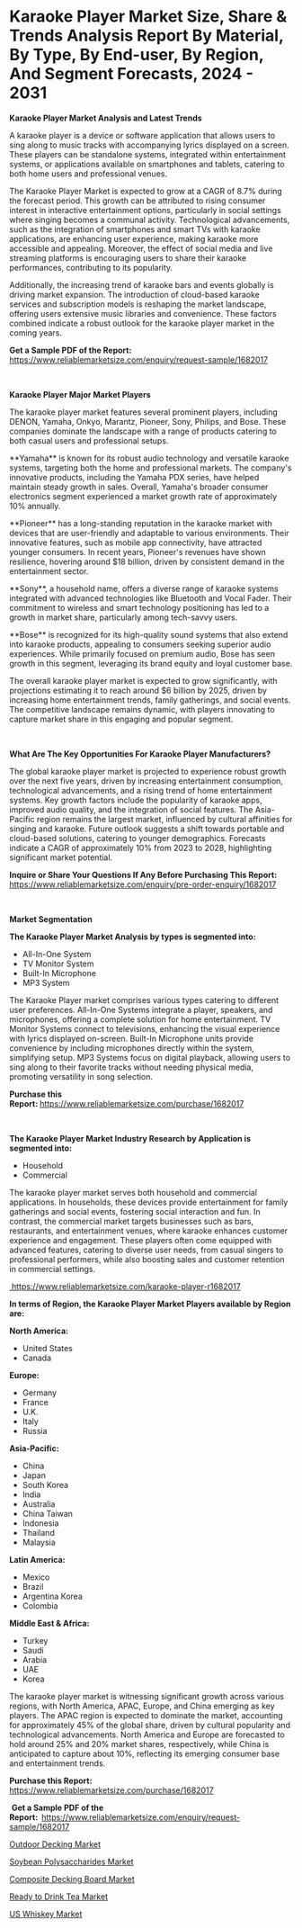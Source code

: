 <p><h1>Karaoke Player Market Size, Share & Trends Analysis Report By Material, By Type, By End-user, By Region, And Segment Forecasts, 2024 - 2031</h1></p><p><strong>Karaoke Player Market Analysis and Latest Trends</strong></p>
<p><p>A karaoke player is a device or software application that allows users to sing along to music tracks with accompanying lyrics displayed on a screen. These players can be standalone systems, integrated within entertainment systems, or applications available on smartphones and tablets, catering to both home users and professional venues.</p><p>The Karaoke Player Market is expected to grow at a CAGR of 8.7% during the forecast period. This growth can be attributed to rising consumer interest in interactive entertainment options, particularly in social settings where singing becomes a communal activity. Technological advancements, such as the integration of smartphones and smart TVs with karaoke applications, are enhancing user experience, making karaoke more accessible and appealing. Moreover, the effect of social media and live streaming platforms is encouraging users to share their karaoke performances, contributing to its popularity.</p><p>Additionally, the increasing trend of karaoke bars and events globally is driving market expansion. The introduction of cloud-based karaoke services and subscription models is reshaping the market landscape, offering users extensive music libraries and convenience. These factors combined indicate a robust outlook for the karaoke player market in the coming years.</p></p>
<p><strong>Get a Sample PDF of the Report:&nbsp;</strong> <a href="https://www.reliablemarketsize.com/enquiry/request-sample/1682017?utm_campaign=1133&utm_medium=2&utm_source=Github&utm_content=ia&utm_term=18112024&utm_id=karaoke-player">https://www.reliablemarketsize.com/enquiry/request-sample/1682017</a></p>
<p>&nbsp;</p>
<p><strong>Karaoke Player Major Market Players</strong></p>
<p><p>The karaoke player market features several prominent players, including DENON, Yamaha, Onkyo, Marantz, Pioneer, Sony, Philips, and Bose. These companies dominate the landscape with a range of products catering to both casual users and professional setups.</p><p>**Yamaha** is known for its robust audio technology and versatile karaoke systems, targeting both the home and professional markets. The company's innovative products, including the Yamaha PDX series, have helped maintain steady growth in sales. Overall, Yamaha's broader consumer electronics segment experienced a market growth rate of approximately 10% annually.</p><p>**Pioneer** has a long-standing reputation in the karaoke market with devices that are user-friendly and adaptable to various environments. Their innovative features, such as mobile app connectivity, have attracted younger consumers. In recent years, Pioneer's revenues have shown resilience, hovering around $18 billion, driven by consistent demand in the entertainment sector.</p><p>**Sony**, a household name, offers a diverse range of karaoke systems integrated with advanced technologies like Bluetooth and Vocal Fader. Their commitment to wireless and smart technology positioning has led to a growth in market share, particularly among tech-savvy users.</p><p>**Bose** is recognized for its high-quality sound systems that also extend into karaoke products, appealing to consumers seeking superior audio experiences. While primarily focused on premium audio, Bose has seen growth in this segment, leveraging its brand equity and loyal customer base.</p><p>The overall karaoke player market is expected to grow significantly, with projections estimating it to reach around $6 billion by 2025, driven by increasing home entertainment trends, family gatherings, and social events. The competitive landscape remains dynamic, with players innovating to capture market share in this engaging and popular segment.</p></p>
<p>&nbsp;</p>
<p><strong>What Are The Key Opportunities For Karaoke Player Manufacturers?</strong></p>
<p><p>The global karaoke player market is projected to experience robust growth over the next five years, driven by increasing entertainment consumption, technological advancements, and a rising trend of home entertainment systems. Key growth factors include the popularity of karaoke apps, improved audio quality, and the integration of social features. The Asia-Pacific region remains the largest market, influenced by cultural affinities for singing and karaoke. Future outlook suggests a shift towards portable and cloud-based solutions, catering to younger demographics. Forecasts indicate a CAGR of approximately 10% from 2023 to 2028, highlighting significant market potential.</p></p>
<p><strong>Inquire or Share Your Questions If Any Before Purchasing This Report:</strong> <a href="https://www.reliablemarketsize.com/enquiry/pre-order-enquiry/1682017?utm_campaign=1133&utm_medium=2&utm_source=Github&utm_content=ia&utm_term=18112024&utm_id=karaoke-player">https://www.reliablemarketsize.com/enquiry/pre-order-enquiry/1682017</a></p>
<p>&nbsp;</p>
<p><strong>Market Segmentation</strong></p>
<p><strong>The Karaoke Player Market Analysis by types is segmented into:</strong></p>
<p><ul><li>All-In-One System</li><li>TV Monitor System</li><li>Built-In Microphone</li><li>MP3 System</li></ul></p>
<p><p>The Karaoke Player market comprises various types catering to different user preferences. All-In-One Systems integrate a player, speakers, and microphones, offering a complete solution for home entertainment. TV Monitor Systems connect to televisions, enhancing the visual experience with lyrics displayed on-screen. Built-In Microphone units provide convenience by including microphones directly within the system, simplifying setup. MP3 Systems focus on digital playback, allowing users to sing along to their favorite tracks without needing physical media, promoting versatility in song selection.</p></p>
<p><strong>Purchase this Report:&nbsp;</strong><a href="https://www.reliablemarketsize.com/purchase/1682017?utm_campaign=1133&utm_medium=2&utm_source=Github&utm_content=ia&utm_term=18112024&utm_id=karaoke-player">https://www.reliablemarketsize.com/purchase/1682017</a></p>
<p>&nbsp;</p>
<p><strong>The Karaoke Player Market Industry Research by Application is segmented into:</strong></p>
<p><ul><li>Household</li><li>Commercial</li></ul></p>
<p><p>The karaoke player market serves both household and commercial applications. In households, these devices provide entertainment for family gatherings and social events, fostering social interaction and fun. In contrast, the commercial market targets businesses such as bars, restaurants, and entertainment venues, where karaoke enhances customer experience and engagement. These players often come equipped with advanced features, catering to diverse user needs, from casual singers to professional performers, while also boosting sales and customer retention in commercial settings.</p></p>
<p><a href="https://www.reliablemarketsize.com/karaoke-player-r1682017?utm_campaign=1133&utm_medium=2&utm_source=Github&utm_content=ia&utm_term=18112024&utm_id=karaoke-player">&nbsp;https://www.reliablemarketsize.com/karaoke-player-r1682017</a></p>
<p><strong>In terms of Region, the Karaoke Player Market Players available by Region are:</strong></p>
<p>
    <p> <strong> North America: </strong>
        <ul>
            <li>United States</li>
            <li>Canada</li>
        </ul>
        </p> 
    <p> <strong> Europe: </strong>
        <ul>
            <li>Germany</li>
            <li>France</li>
            <li>U.K.</li>
            <li>Italy</li>
            <li>Russia</li>
        </ul>
        </p> 
    <p> <strong> Asia-Pacific: </strong>
        <ul>
            <li>China</li>
            <li>Japan</li>
            <li>South Korea</li>
            <li>India</li>
            <li>Australia</li>
            <li>China Taiwan</li>
            <li>Indonesia</li>
            <li>Thailand</li>
            <li>Malaysia</li>
        </ul>
        </p> 
    <p> <strong> Latin America: </strong>
        <ul>
            <li>Mexico</li>
            <li>Brazil</li>
            <li>Argentina Korea</li>
            <li>Colombia</li>
        </ul>
        </p> 
    <p> <strong> Middle East & Africa: </strong>
        <ul>
            <li>Turkey</li>
            <li>Saudi</li>
            <li>Arabia</li>
            <li>UAE</li>
            <li>Korea</li>
        </ul>
    </p>
    </p>
<p><p>The karaoke player market is witnessing significant growth across various regions, with North America, APAC, Europe, and China emerging as key players. The APAC region is expected to dominate the market, accounting for approximately 45% of the global share, driven by cultural popularity and technological advancements. North America and Europe are forecasted to hold around 25% and 20% market shares, respectively, while China is anticipated to capture about 10%, reflecting its emerging consumer base and entertainment trends.</p></p>
<p><strong>Purchase this Report: </strong><a href="https://www.reliablemarketsize.com/purchase/1682017?utm_campaign=1133&utm_medium=2&utm_source=Github&utm_content=ia&utm_term=18112024&utm_id=karaoke-player">https://www.reliablemarketsize.com/purchase/1682017</a></p>
<p>&nbsp;<strong>Get a Sample PDF of the Report:&nbsp;&nbsp;</strong><a href="https://www.reliablemarketsize.com/enquiry/request-sample/1682017?utm_campaign=1133&utm_medium=2&utm_source=Github&utm_content=ia&utm_term=18112024&utm_id=karaoke-player">https://www.reliablemarketsize.com/enquiry/request-sample/1682017</a></p>
<p><strong></strong></p>
<p><p><a href="https://issuu.com/reportprime-2/docs/outdoor-decking-market-size-2030.pp_7958a3f0a13309?utm_campaign=1133&utm_medium=2&utm_source=Github&utm_content=ia&utm_term=18112024&utm_id=karaoke-player">Outdoor Decking Market</a></p><p><a href="https://www.linkedin.com/pulse/soybean-polysaccharides-market-evolution-regional-adaptations-3bh1f?utm_campaign=1133&utm_medium=2&utm_source=Github&utm_content=ia&utm_term=18112024&utm_id=karaoke-player">Soybean Polysaccharides Market</a></p><p><a href="https://issuu.com/reportprime-2/docs/composite-decking-board-market-size_c954ec991cc675?utm_campaign=1133&utm_medium=2&utm_source=Github&utm_content=ia&utm_term=18112024&utm_id=karaoke-player">Composite Decking Board Market</a></p><p><a href="https://www.linkedin.com/pulse/ready-drink-tea-market-overview-global-trends-future-prospects-jrt9f?utm_campaign=1133&utm_medium=2&utm_source=Github&utm_content=ia&utm_term=18112024&utm_id=karaoke-player">Ready to Drink Tea Market</a></p><p><a href="https://www.linkedin.com/pulse/emerging-trends-us-whiskey-market-detailed-overview-applications-q4bwf?utm_campaign=1133&utm_medium=2&utm_source=Github&utm_content=ia&utm_term=18112024&utm_id=karaoke-player">US Whiskey Market</a></p></p>